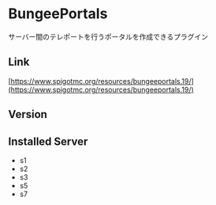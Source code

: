 # BungeePortals
サーバー間のテレポートを行うポータルを作成できるプラグイン

## Link
[https://www.spigotmc.org/resources/bungeeportals.19/](https://www.spigotmc.org/resources/bungeeportals.19/)

## Version

## Installed Server
- s1
- s2
- s3
- s5
- s7
